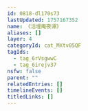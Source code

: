 ```yaml
---
id: 0818-dl170s73
lastUpdated: 1757167352
name: 《活埋庵夜谭》
aliases: []
layer: 4
categoryId: cat_MXtv05QF
tagIds:
  - tag_6rVsgwwC
  - tag_6irejv37
nsfw: false
parent: ""
relatedEntries: []
timelineEvents: []
titledLinks: []
---
```


